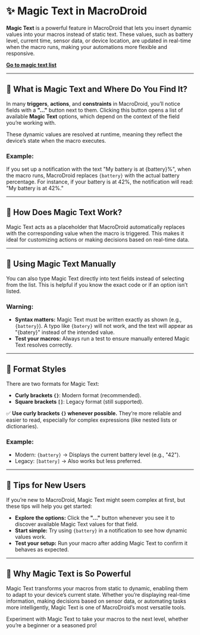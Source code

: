 # ✨ Magic Text in MacroDroid

**Magic Text** is a powerful feature in MacroDroid that lets you insert dynamic values into your macros instead of static text. These values, such as battery level, current time, sensor data, or device location, are updated in real-time when the macro runs, making your automations more flexible and responsive.

[**Go to magic text list**](list.md)

---

## 🔹 What is Magic Text and Where Do You Find It?

In many **triggers**, **actions**, and **constraints** in MacroDroid, you’ll notice fields with a **"..."** button next to them. Clicking this button opens a list of available **Magic Text** options, which depend on the context of the field you’re working with.

These dynamic values are resolved at runtime, meaning they reflect the device’s state when the macro executes.

### Example:
If you set up a notification with the text "My battery is at {battery}%", when the macro runs, MacroDroid replaces `{battery}` with the actual battery percentage. For instance, if your battery is at 42%, the notification will read: "My battery is at 42%."

---

## 🔹 How Does Magic Text Work?

Magic Text acts as a placeholder that MacroDroid automatically replaces with the corresponding value when the macro is triggered. This makes it ideal for customizing actions or making decisions based on real-time data.

---

## 🔹 Using Magic Text Manually

You can also type Magic Text directly into text fields instead of selecting from the list. This is helpful if you know the exact code or if an option isn’t listed.

### Warning:
- **Syntax matters:** Magic Text must be written exactly as shown (e.g., `{battery}`). A typo like `{batery}` will not work, and the text will appear as "{batery}" instead of the intended value.
- **Test your macros:** Always run a test to ensure manually entered Magic Text resolves correctly.

---

## 🔹 Format Styles

There are two formats for Magic Text:

- **Curly brackets `{}`**: Modern format (recommended).  
- **Square brackets `[]`**: Legacy format (still supported).

✅ **Use curly brackets `{}` whenever possible.** They’re more reliable and easier to read, especially for complex expressions (like nested lists or dictionaries).

### Example:
- Modern: `{battery}` → Displays the current battery level (e.g., "42").
- Legacy: `[battery]` → Also works but less preferred.

---

## 🔹 Tips for New Users

If you’re new to MacroDroid, Magic Text might seem complex at first, but these tips will help you get started:

- **Explore the options:** Click the **"..."** button whenever you see it to discover available Magic Text values for that field.
- **Start simple:** Try using `{battery}` in a notification to see how dynamic values work.
- **Test your setup:** Run your macro after adding Magic Text to confirm it behaves as expected.

---

## 🔹 Why Magic Text is So Powerful

Magic Text transforms your macros from static to dynamic, enabling them to adapt to your device’s current state. Whether you’re displaying real-time information, making decisions based on sensor data, or automating tasks more intelligently, Magic Text is one of MacroDroid’s most versatile tools.

Experiment with Magic Text to take your macros to the next level, whether you’re a beginner or a seasoned pro!